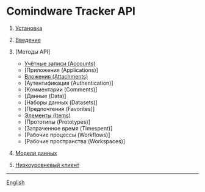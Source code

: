 # Comindware Tracker API

1. [Установка](install.ru.md)
2. [Введение](intro.ru.md)
3. [Методы API]

   - [Учётные записи (Accounts)](api-account.ru.md)
   - [Приложения (Applications)]
   - [Вложения (Attachments)](api-attachment.ru.md)
   - [Аутентификация (Authentication)]
   - [Комментарии (Comments)]
   - [Данные (Data)]
   - [Наборы данных (Datasets)]
   - [Предпочтения (Favorites)]
   - [Элементы (Items)](api-items.ru.md)
   - [Прототипы (Prototypes)]
   - [Затраченное время (Timespent)]
   - [Рабочие процессы (Workflows)]
   - [Рабочие пространства (Workspaces)]
4. [Модели данных](models.ru.md)
5. [Низкоуровневый клиент](client.ru.md)

---

[English](index.en.md)
